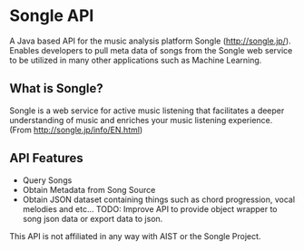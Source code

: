 # Songle API
A Java based API for the music analysis platform Songle (http://songle.jp/). Enables developers to pull meta data of songs from the Songle web service to be utilized in many other applications such as Machine Learning.

## What is Songle?
Songle is a web service for active music listening that facilitates a deeper understanding of music and enriches your music listening experience. (From http://songle.jp/info/EN.html)

## API Features
* Query Songs
* Obtain Metadata from Song Source
* Obtain JSON dataset containing things such as chord progression, vocal melodies and etc...
  TODO: Improve API to provide object wrapper to song json data or export data to json.

This API is not affiliated in any way with AIST or the Songle Project.
